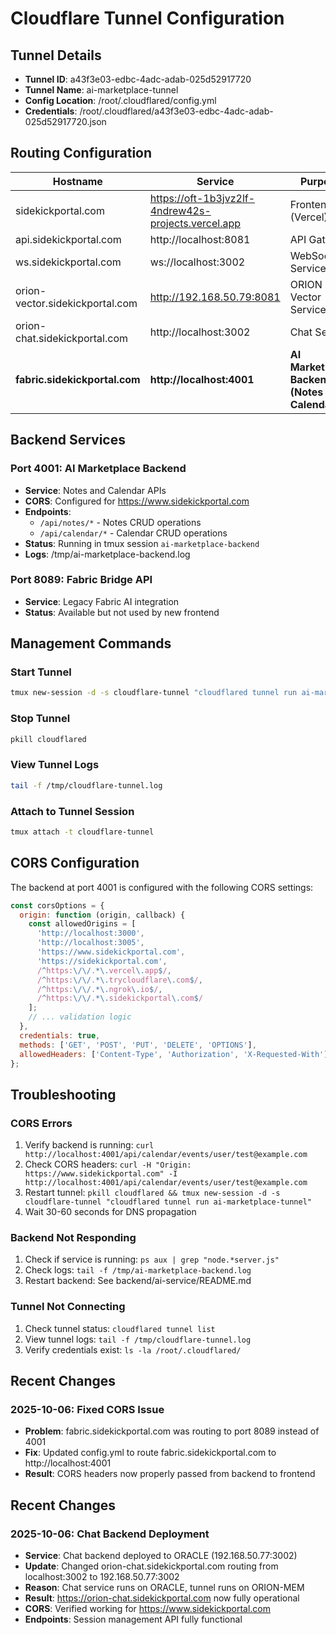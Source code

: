 # Cloudflare Tunnel Configuration

## Tunnel Details
- **Tunnel ID**: a43f3e03-edbc-4adc-adab-025d52917720
- **Tunnel Name**: ai-marketplace-tunnel
- **Config Location**: /root/.cloudflared/config.yml
- **Credentials**: /root/.cloudflared/a43f3e03-edbc-4adc-adab-025d52917720.json

## Routing Configuration

| Hostname | Service | Purpose |
|----------|---------|---------|
| sidekickportal.com | https://oft-1b3jvz2lf-4ndrew42s-projects.vercel.app | Frontend (Vercel) |
| api.sidekickportal.com | http://localhost:8081 | API Gateway |
| ws.sidekickportal.com | ws://localhost:3002 | WebSocket Service |
| orion-vector.sidekickportal.com | http://192.168.50.79:8081 | ORION Vector Service |
| orion-chat.sidekickportal.com | http://localhost:3002 | Chat Service |
| **fabric.sidekickportal.com** | **http://localhost:4001** | **AI Marketplace Backend (Notes + Calendar)** |

## Backend Services

### Port 4001: AI Marketplace Backend
- **Service**: Notes and Calendar APIs
- **CORS**: Configured for https://www.sidekickportal.com
- **Endpoints**:
  - `/api/notes/*` - Notes CRUD operations
  - `/api/calendar/*` - Calendar CRUD operations
- **Status**: Running in tmux session `ai-marketplace-backend`
- **Logs**: /tmp/ai-marketplace-backend.log

### Port 8089: Fabric Bridge API
- **Service**: Legacy Fabric AI integration
- **Status**: Available but not used by new frontend

## Management Commands

### Start Tunnel
```bash
tmux new-session -d -s cloudflare-tunnel "cloudflared tunnel run ai-marketplace-tunnel 2>&1 | tee /tmp/cloudflare-tunnel.log"
```

### Stop Tunnel
```bash
pkill cloudflared
```

### View Tunnel Logs
```bash
tail -f /tmp/cloudflare-tunnel.log
```

### Attach to Tunnel Session
```bash
tmux attach -t cloudflare-tunnel
```

## CORS Configuration

The backend at port 4001 is configured with the following CORS settings:

```javascript
const corsOptions = {
  origin: function (origin, callback) {
    const allowedOrigins = [
      'http://localhost:3000',
      'http://localhost:3005',
      'https://www.sidekickportal.com',
      'https://sidekickportal.com',
      /^https:\/\/.*\.vercel\.app$/,
      /^https:\/\/.*\.trycloudflare\.com$/,
      /^https:\/\/.*\.ngrok\.io$/,
      /^https:\/\/.*\.sidekickportal\.com$/
    ];
    // ... validation logic
  },
  credentials: true,
  methods: ['GET', 'POST', 'PUT', 'DELETE', 'OPTIONS'],
  allowedHeaders: ['Content-Type', 'Authorization', 'X-Requested-With']
};
```

## Troubleshooting

### CORS Errors
1. Verify backend is running: `curl http://localhost:4001/api/calendar/events/user/test@example.com`
2. Check CORS headers: `curl -H "Origin: https://www.sidekickportal.com" -I http://localhost:4001/api/calendar/events/user/test@example.com`
3. Restart tunnel: `pkill cloudflared && tmux new-session -d -s cloudflare-tunnel "cloudflared tunnel run ai-marketplace-tunnel"`
4. Wait 30-60 seconds for DNS propagation

### Backend Not Responding
1. Check if service is running: `ps aux | grep "node.*server.js"`
2. Check logs: `tail -f /tmp/ai-marketplace-backend.log`
3. Restart backend: See backend/ai-service/README.md

### Tunnel Not Connecting
1. Check tunnel status: `cloudflared tunnel list`
2. View tunnel logs: `tail -f /tmp/cloudflare-tunnel.log`
3. Verify credentials exist: `ls -la /root/.cloudflared/`

## Recent Changes

### 2025-10-06: Fixed CORS Issue
- **Problem**: fabric.sidekickportal.com was routing to port 8089 instead of 4001
- **Fix**: Updated config.yml to route fabric.sidekickportal.com to http://localhost:4001
- **Result**: CORS headers now properly passed from backend to frontend

## Recent Changes

### 2025-10-06: Chat Backend Deployment
- **Service**: Chat backend deployed to ORACLE (192.168.50.77:3002)
- **Update**: Changed orion-chat.sidekickportal.com routing from localhost:3002 to 192.168.50.77:3002
- **Reason**: Chat service runs on ORACLE, tunnel runs on ORION-MEM
- **Result**: https://orion-chat.sidekickportal.com now fully operational
- **CORS**: Verified working for https://www.sidekickportal.com
- **Endpoints**: Session management API fully functional
